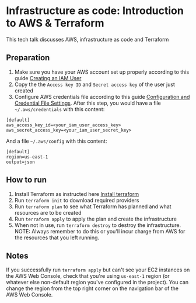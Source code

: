 # Infrastructure as code: Introduction to AWS & Terraform
This tech talk discusses AWS, infrastructure as code and Terraform

## Preparation
1. Make sure you have your AWS account set up properly according to this guide [Creating an IAM User](create-iam-user.md)
2. Copy the the `Access key ID` and `Secret access key` of the user just created
3. Configure AWS credentials file according to this guide [Configuration and Credential File Settings](https://docs.aws.amazon.com/cli/latest/userguide/cli-configure-files.html). After this step, you would have a file `~/.aws/credentials` with this content:
```
[default]
aws_access_key_id=<your_iam_user_access_key>
aws_secret_access_key=<your_iam_user_secret_key>
```

And a file `~/.aws/config` with this content:
```
[default]
region=us-east-1
output=json
```

## How to run
1. Install Terraform as instructed here [Install terraform](https://learn.hashicorp.com/terraform/getting-started/install.html)
2. Run `terraform init` to download required providers
3. Run `terraform plan` to see what Terraform has planned and what resources are to be created
4. Run `terraform apply` to apply the plan and create the infrastructure
5. When not in use, run `terraform destroy` to destroy the infrastructure. NOTE: Always remember to do this or you'll incur charge from AWS for the resources that you left running.

## Notes
If you successfully run `terraform apply` but can't see your EC2 instances on the AWS Web Console, check that you're using `us-east-1` region (or whatever else non-default region you've configured in the project). You can change the region from the top right corner on the navigation bar of the AWS Web Console.
